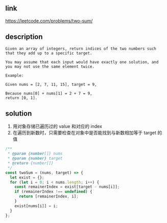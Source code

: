 ## link

https://leetcode.com/problems/two-sum/

## description

```
Given an array of integers, return indices of the two numbers such that they add up to a specific target.

You may assume that each input would have exactly one solution, and you may not use the same element twice.

Example:

Given nums = [2, 7, 11, 15], target = 9,

Because nums[0] + nums[1] = 2 + 7 = 9,
return [0, 1].
```

## solution

1. 用对象存储已遍历过的 value 和对应的 index
2. 在遍历到新数时，只需要检查在对象中是否能找到与新数相加等于 target 的值

```javascript
/**
 * @param {number[]} nums
 * @param {number} target
 * @return {number[]}
 */
const twoSum = (nums, target) => {
  let exist = {};
  for (let i = 0; i < nums.length; i++) {
    const remainerIndex = exist[target - nums[i]];
    if (remainerIndex !== undefined) {
      return [remainerIndex, i];
    }
    exist[nums[i]] = i;
  }
};
```
